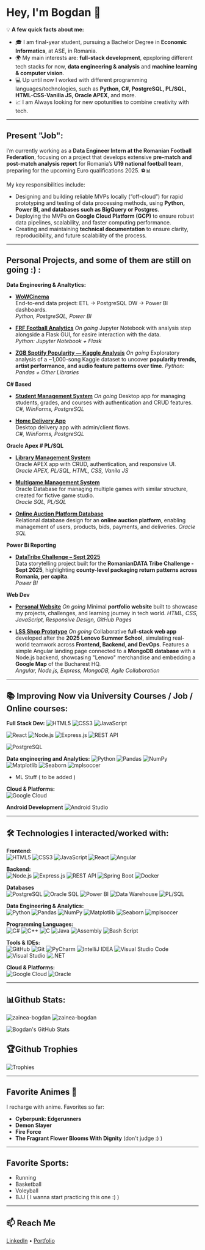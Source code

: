 # Hey, I'm Bogdan 👋

💡 **A few quick facts about me:**  
- 🎓 I am final-year student, pursuing a Bachelor Degree in **Economic Informatics**, at ASE, in Romania.  
- 🌍 My main interests are: **full-stack development**, epxploring different tech stacks for now,  **data engineering & analysis** and **machine learning & computer vision**.  
- 💻 Up until now I worked with different programming languages/technologies, such as **Python, C#, PostgreSQL, PL/SQL, HTML-CSS-Vanilla JS, Oracle APEX**, and more.  
- 📈 I am Always looking for new opotunities to combine creativity with tech.

---

## Present "Job": 

I’m currently working as a **Data Engineer Intern at the Romanian Football Federation**, focusing on a project that develops extensive **pre-match and post-match analysis report** for Romania’s **U19 national football team**, preparing for the upcoming Euro qualifications 2025. ⚽📊  

My key responsibilities include:  
- Designing and building reliable MVPs locally (“off-cloud”) for rapid prototyping and testing of data processing methods, using **Python, Power BI, and databases such as BigQuery or Postgres**.  
- Deploying the MVPs on **Google Cloud Platform (GCP)** to ensure robust data pipelines, scalability, and faster computing performance.  
- Creating and maintaining **technical documentation** to ensure clarity, reproducibility, and future scalability of the process.  


---

## Personal Projects, and some of them are still on going :) :

**Data Engineering & Analtytics:**

- **[WoWCinema](https://github.com/zainea-bogdan/WoWCinema)**  
  End-to-end data project: ETL → PostgreSQL DW → Power BI dashboards.  
  *Python, PostgreSQL, Power BI*

- **[FRF Football Analytics](https://github.com/zainea-bogdan/FRF-Football-Analytics)**    *On going*
  Jupyter Notebook with analysis step alongside a Flask GUI, for easire interaction with the data.  
  *Python: Jupyter Notebook + Flask*

- **[ZGB Spotify Popularity — Kaggle Analysis](https://github.com/zainea-bogdan/ZGB_Spotify_Popularity_Kaggle_Analysis)**    *On going*
   Exploratory analysis of a ~1,000-song Kaggle dataset to uncover **popularity trends, artist performance, and audio feature patterns over time**.
  *Python: Pandas + Other Libraries*
 

**C# Based**

- **[Student Management System](https://github.com/zainea-bogdan/Student-Management-System)**    *On going*
  Desktop app for managing students, grades, and courses with authentication and CRUD features.  
  *C#, WinForms, PostgreSQL*


- **[Home Delivery App](https://github.com/zainea-bogdan/Home-Delivery-CSharp-PostgreSQL)**  
  Desktop delivery app with admin/client flows.  
  *C#, WinForms, PostgreSQL*

**Oracle Apex # PL/SQL**

- **[Library Management System](https://github.com/zainea-bogdan/Library-Management-Oracle-APEX)**  
  Oracle APEX app with CRUD, authentication, and responsive UI.  
  *Oracle APEX, PL/SQL, HTML, CSS, Vanila JS*

- **[Multigame Management System]([https://github.com/zainea-bogdan/Library-Management-Oracle-APEX](https://github.com/zainea-bogdan/Multi-Game_Management_System_Oracle_DB_Project))**  
  Oracle Database for managing multiple games with similar structure, created for fictive game studio.  
  *Oracle SQL, PL/SQL*

- **[Online Auction Platform Database](https://github.com/zainea-bogdan/Small_Robust_Auction_Management_System)**  
  Relational database design for an **online auction platform**, enabling management of users, products, bids, payments, and deliveries.
  *Oracle SQL*


**Power Bi Reporting**
- **[DataTribe Challenge – Sept 2025](https://github.com/zainea-bogdan/DataTribe_Challenge_Sept_ZGB)**  
  Data storytelling project built for the **RomanianDATA Tribe Challenge - Sept 2025**, highlighting **county-level packaging return patterns across Romania, per capita**.  
  *Power BI*

**Web Dev**

- **[Personal Website](https://zainea-bogdan.github.io/Bodoz_Portofolio)**    *On going*
  Minimal **portfolio website** built to showcase my projects, challenges, and learning journey in tech world.
  *HTML, CSS, JavaScript, Responsive Design, GitHub Pages*

  
- **[LSS Shop Prototype](https://github.com/zainea-bogdan/LSS_Shop_Prototype)**    *On going*
  Collaborative **full-stack web app** developed after the **2025 Lenovo Summer School**, simulating real-world teamwork across **Frontend, Backend, and DevOps**. Features a simple Angular landing page connected to a **MongoDB database** with a Node.js backend, showcasing "Lenovo" merchandise and embedding a **Google Map** of the Bucharest HQ.  
  *Angular, Node.js, Express, MongoDB, Agile Collaboration*

---

## 📚 Improving Now via University Courses / Job / Online courses:

**Full Stack Dev:**
![HTML5](https://img.shields.io/badge/HTML5-1e1e1e?style=for-the-badge&logo=html5&logoColor=E34F26)
![CSS3](https://img.shields.io/badge/CSS3-1e1e1e?style=for-the-badge&logo=css3&logoColor=1572B6)
![JavaScript](https://img.shields.io/badge/JavaScript-1e1e1e?style=for-the-badge&logo=javascript&logoColor=F7DF1E)

![React](https://img.shields.io/badge/React-1e1e1e?style=for-the-badge&logo=react&logoColor=61DAFB)
![Node.js](https://img.shields.io/badge/Node.js-1e1e1e?style=for-the-badge&logo=nodedotjs&logoColor=339933)
![Express.js](https://img.shields.io/badge/Express.js-1e1e1e?style=for-the-badge&logo=express&logoColor=FFFFFF)
![REST API](https://img.shields.io/badge/REST_API-1e1e1e?style=for-the-badge&logo=rest&logoColor=02569B)

![PostgreSQL](https://img.shields.io/badge/PostgreSQL-1e1e1e?style=for-the-badge&logo=postgresql&logoColor=316192)


**Data engineering and Analytics:**
![Python](https://img.shields.io/badge/Python-1e1e1e?style=for-the-badge&logo=python&logoColor=ffdd54)
![Pandas](https://img.shields.io/badge/Pandas-1e1e1e?style=for-the-badge&logo=pandas&logoColor=150458)
![NumPy](https://img.shields.io/badge/NumPy-1e1e1e?style=for-the-badge&logo=numpy&logoColor=013243)
![Matplotlib](https://img.shields.io/badge/Matplotlib-1e1e1e?style=for-the-badge&logo=plotly&logoColor=3F4F75)
![Seaborn](https://img.shields.io/badge/Seaborn-1e1e1e?style=for-the-badge&logo=python&logoColor=3776AB)
![mplsoccer](https://img.shields.io/badge/mplsoccer-1e1e1e?style=for-the-badge&logo=python&logoColor=ffdd54)

+ ML Stuff ( to be added )

**Cloud & Platforms:**  
![Google Cloud](https://img.shields.io/badge/Google_Cloud_Platform-1e1e1e?style=for-the-badge&logo=googlecloud&logoColor=4285F4)

**Android Development**
![Android Studio](https://img.shields.io/badge/Android_Studio-1e1e1e?style=for-the-badge&logo=androidstudio&logoColor=3DDC84)

---


## 🛠 Technologies I interacted/worked with:

**Frontend:**  
![HTML5](https://img.shields.io/badge/HTML5-1e1e1e?style=for-the-badge&logo=html5&logoColor=E34F26)
![CSS3](https://img.shields.io/badge/CSS3-1e1e1e?style=for-the-badge&logo=css3&logoColor=1572B6)
![JavaScript](https://img.shields.io/badge/JavaScript-1e1e1e?style=for-the-badge&logo=javascript&logoColor=F7DF1E)
![React](https://img.shields.io/badge/React-1e1e1e?style=for-the-badge&logo=react&logoColor=61DAFB)
![Angular](https://img.shields.io/badge/Angular-1e1e1e?style=for-the-badge&logo=angular&logoColor=DD0031)

**Backend:**  
![Node.js](https://img.shields.io/badge/Node.js-1e1e1e?style=for-the-badge&logo=nodedotjs&logoColor=339933)
![Express.js](https://img.shields.io/badge/Express.js-1e1e1e?style=for-the-badge&logo=express&logoColor=FFFFFF)
![REST API](https://img.shields.io/badge/REST_API-1e1e1e?style=for-the-badge&logo=rest&logoColor=02569B)
![Spring Boot](https://img.shields.io/badge/Spring_Boot-1e1e1e?style=for-the-badge&logo=springboot&logoColor=6DB33F)
![Docker](https://img.shields.io/badge/Docker-1e1e1e?style=for-the-badge&logo=docker&logoColor=0db7ed)

**Databases**  
![PostgreSQL](https://img.shields.io/badge/PostgreSQL-1e1e1e?style=for-the-badge&logo=postgresql&logoColor=316192)
![Oracle SQL](https://img.shields.io/badge/Oracle-1e1e1e?style=for-the-badge&logo=oracle&logoColor=F80000)
![Power BI](https://img.shields.io/badge/Power_BI-1e1e1e?style=for-the-badge&logo=powerbi&logoColor=F2C811)
![Data Warehouse](https://img.shields.io/badge/Data_Warehouse-1e1e1e?style=for-the-badge&logoColor=4285F4)
![PL/SQL](https://img.shields.io/badge/PL%2FSQL-1e1e1e?style=for-the-badge&logo=oracle&logoColor=F80000)


**Data Engineering & Analytics:**  
![Python](https://img.shields.io/badge/Python-1e1e1e?style=for-the-badge&logo=python&logoColor=ffdd54)
![Pandas](https://img.shields.io/badge/Pandas-1e1e1e?style=for-the-badge&logo=pandas&logoColor=150458)
![NumPy](https://img.shields.io/badge/NumPy-1e1e1e?style=for-the-badge&logo=numpy&logoColor=013243)
![Matplotlib](https://img.shields.io/badge/Matplotlib-1e1e1e?style=for-the-badge&logo=plotly&logoColor=3F4F75)
![Seaborn](https://img.shields.io/badge/Seaborn-1e1e1e?style=for-the-badge&logo=python&logoColor=3776AB)
![mplsoccer](https://img.shields.io/badge/mplsoccer-1e1e1e?style=for-the-badge&logo=python&logoColor=ffdd54)

**Programming Languages:**  
![C#](https://img.shields.io/badge/C%23-1e1e1e?style=for-the-badge&logo=csharp&logoColor=239120)
![C++](https://img.shields.io/badge/C++-1e1e1e?style=for-the-badge&logo=c%2B%2B&logoColor=00599C)
![C](https://img.shields.io/badge/C-1e1e1e?style=for-the-badge&logo=c&logoColor=00599C)
![Java](https://img.shields.io/badge/Java-1e1e1e?style=for-the-badge&logo=openjdk&logoColor=ED8B00)
![Assembly](https://img.shields.io/badge/Assembly-1e1e1e?style=for-the-badge&logo=assemblyscript&logoColor=FFFFFF)
![Bash Script](https://img.shields.io/badge/Bash_Script-1e1e1e?style=for-the-badge&logo=gnubash&logoColor=FFFFFF)

**Tools & IDEs:**  
![GitHub](https://img.shields.io/badge/GitHub-1e1e1e?style=for-the-badge&logo=github&logoColor=FFFFFF)
![Git](https://img.shields.io/badge/Git-1e1e1e?style=for-the-badge&logo=git&logoColor=F05033)
![PyCharm](https://img.shields.io/badge/PyCharm-1e1e1e?style=for-the-badge&logo=pycharm&logoColor=21D789)
![IntelliJ IDEA](https://img.shields.io/badge/IntelliJ_IDEA-1e1e1e?style=for-the-badge&logo=intellijidea&logoColor=FFFFFF)
![Visual Studio Code](https://img.shields.io/badge/VS_Code-1e1e1e?style=for-the-badge&logo=visual-studio-code&logoColor=0078d7)
![Visual Studio](https://img.shields.io/badge/Visual_Studio-1e1e1e?style=for-the-badge&logo=visual-studio&logoColor=5C2D91)
![.NET](https://img.shields.io/badge/.NET-1e1e1e?style=for-the-badge&logo=.net&logoColor=5C2D91)

**Cloud & Platforms:**  
![Google Cloud](https://img.shields.io/badge/Google_Cloud_Platform-1e1e1e?style=for-the-badge&logo=googlecloud&logoColor=4285F4)
![Oracle](https://img.shields.io/badge/Oracle-1e1e1e?style=for-the-badge&logo=oracle&logoColor=F80000)

---

## 📊Github Stats:
  <img src="https://github-readme-streak-stats.herokuapp.com/?user=zainea-bogdan&theme=codeSTACKr&" alt="zainea-bogdan"/>
  <img src="https://github-readme-stats.vercel.app/api/top-langs?username=zainea-bogdan&show_icons=true&locale=en&layout=compact&theme=codeSTACKr" alt="zainea-bogdan"/>
  
  ![Bogdan's GitHub Stats](https://github-readme-stats.vercel.app/api?username=zainea-bogdan&show_icons=true&theme=codeSTACKr)

## 🏆Github Trophies
![Trophies](https://github-profile-trophy.vercel.app/?username=zainea-bogdan&theme=onedark&no-frame=true&no-bg=true&margin-w=15&margin-h=15&column=7)


---

## Favorite Animes 🙈

I recharge with anime. Favorites so far:  
- **Cyberpunk: Edgerunners**  
- **Demon Slayer** 
- **Fire Force**  
- **The Fragrant Flower Blooms With Dignity** (don't judge :) )  

---

## Favorite Sports:
- Running
- Basketball
- Voleyball
- BJJ ( I wanna start practicing this one :) ) 

---


## 📫 Reach Me
[LinkedIn](https://www.linkedin.com/in/zainea-bogdan-b38518242) • [Portfolio](https://zainea-bogdan.github.io/Bodoz_Portofolio)
